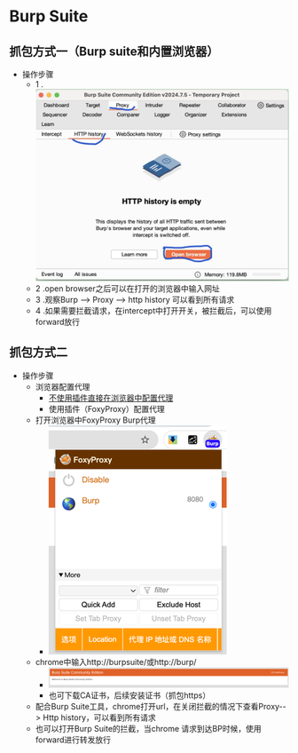 # Burp Suite

## 抓包方式一（Burp suite和内置浏览器）
+ 操作步骤
  + 1 .![BurpSuite方式一](image/BurpSuite方式一.jpg)
  + 2 .open browser之后可以在打开的浏览器中输入网址
  + 3 .观察Burp --> Proxy --> http history 可以看到所有请求
  + 4 .如果需要拦截请求，在intercept中打开开关，被拦截后，可以使用forward放行

## 抓包方式二
+ 操作步骤
  + 浏览器配置代理
    + [不使用插件直接在浏览器中配置代理](https://portswigger.net/burp/documentation/desktop/external-browser-config/browser-config-chrome-macos)
    + 使用插件（FoxyProxy）配置代理
  + 打开浏览器中FoxyProxy Burp代理
    + ![打开Burp代理](image/open_burp.png)
  + chrome中输入http://burpsuite/或http://burp/
    + ![欢迎页](image/burp_welcom_page.png)
    + 也可下载CA证书，后续安装证书（抓包https）
  + 配合Burp Suite工具，chrome打开url，在关闭拦截的情况下查看Proxy--> Http history，可以看到所有请求
  + 也可以打开Burp Suite的拦截，当chrome 请求到达BP时候，使用forward进行转发放行



